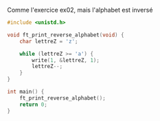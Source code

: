 Comme l'exercice ex02, mais l'alphabet est inversé

```c
#include <unistd.h>

void ft_print_reverse_alphabet(void) {
    char lettreZ = 'z';

    while (lettreZ >= 'a') {
        write(1, &lettreZ, 1);
        lettreZ--;
    }
}

int main() {
    ft_print_reverse_alphabet();
    return 0;
}
```
